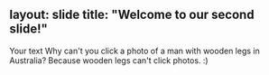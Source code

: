 layout: slide
title: "Welcome to our second slide!"
---
Your text
Why can't you click a photo of a man with wooden legs in Australia? Because wooden legs can't click photos. :)
